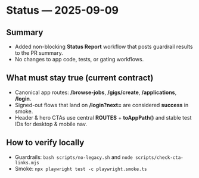 # Status — 2025-09-09

## Summary
- Added non-blocking **Status Report** workflow that posts guardrail results to the PR summary.
- No changes to app code, tests, or gating workflows.

## What must stay true (current contract)
- Canonical app routes: **/browse-jobs**, **/gigs/create**, **/applications**, **/login**.
- Signed-out flows that land on **/login?next=<dest>** are considered **success** in smoke.
- Header & hero CTAs use central **ROUTES** + **toAppPath()** and stable test IDs for desktop & mobile nav.

## How to verify locally
- Guardrails: `bash scripts/no-legacy.sh` and `node scripts/check-cta-links.mjs`
- Smoke: `npx playwright test -c playwright.smoke.ts`
